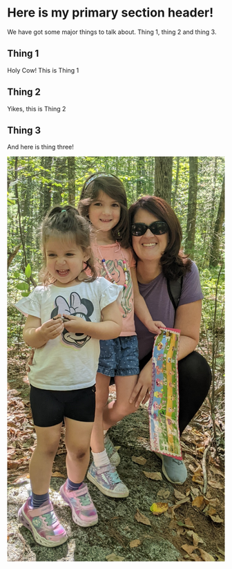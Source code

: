 # Here is my primary section header!

We have got some major things to talk about. Thing 1, thing 2 and thing 3.

## Thing 1

Holy Cow! This is Thing 1

## Thing 2

Yikes, this is Thing 2

## Thing 3 

And here is thing three!

![Image of family](Family.jpg)
